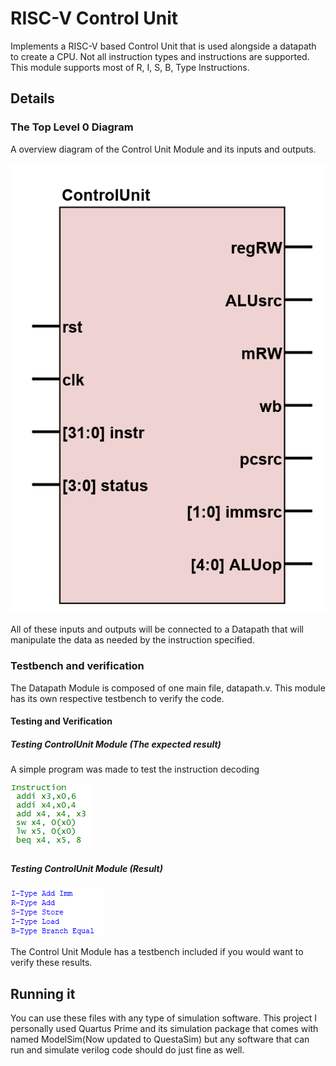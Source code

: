 # RISC-V Control Unit
Implements a RISC-V based Control Unit that is used alongside a datapath to create a CPU. Not all instruction types and instructions are supported. This module supports most of R, I, S, B, Type Instructions.

## Details
### The Top Level 0 Diagram
A overview diagram of the Control Unit Module and its inputs and outputs.

![alt text](https://github.com/baxtrax/ControlUnit/blob/main/Images/Lab9Level0.png?raw=true)

All of these inputs and outputs will be connected to a Datapath that will manipulate the data as needed by the instruction specified.

### Testbench and verification
The Datapath Module is composed of one main file, datapath.v. This module has its own respective testbench to verify the code.

#### Testing and Verification
##### Testing ControlUnit Module (The expected result)
A simple program was made to test the instruction decoding

![alt text](https://github.com/baxtrax/ControlUnit/blob/main/Images/Lab9SimExpect.png?raw=true)
##### Testing ControlUnit Module (Result)
![alt text](https://github.com/baxtrax/ControlUnit/blob/main/Images/Lab9Sim.png?raw=true)

The Control Unit Module has a testbench included if you would want to verify these results.

## Running it
You can use these files with any type of simulation software. This project I personally used Quartus Prime and its simulation package that comes with named ModelSim(Now updated to QuestaSim) but any software that can run and simulate verilog code should do just fine as well.
